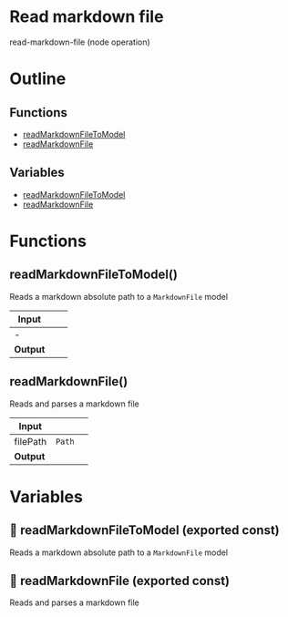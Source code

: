 # Read markdown file

read-markdown-file (node operation)



# Outline

## Functions

- [readMarkdownFileToModel](#readMarkdownFileToModel)
- [readMarkdownFile](#readMarkdownFile)

## Variables

- [readMarkdownFileToModel](#readmarkdownfiletomodel)
- [readMarkdownFile](#readmarkdownfile)



# Functions

## readMarkdownFileToModel()

Reads a markdown absolute path to a `MarkdownFile` model


| Input      |    |    |
| ---------- | -- | -- |
| - | | |
| **Output** |    |    |



## readMarkdownFile()

Reads and parses a markdown file


| Input      |    |    |
| ---------- | -- | -- |
| filePath | `Path` |  |
| **Output** |    |    |


# Variables

## 📄 readMarkdownFileToModel (exported const)

Reads a markdown absolute path to a `MarkdownFile` model


## 📄 readMarkdownFile (exported const)

Reads and parses a markdown file

